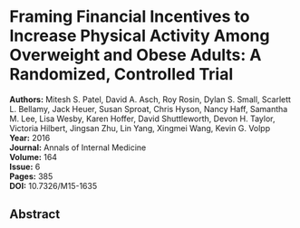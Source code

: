 # Framing Financial Incentives to Increase Physical Activity Among Overweight and Obese Adults: A Randomized, Controlled Trial

**Authors:** Mitesh S. Patel, David A. Asch, Roy Rosin, Dylan S. Small, Scarlett L. Bellamy, Jack Heuer, Susan Sproat, Chris Hyson, Nancy Haff, Samantha M. Lee, Lisa Wesby, Karen Hoffer, David Shuttleworth, Devon H. Taylor, Victoria Hilbert, Jingsan Zhu, Lin Yang, Xingmei Wang, Kevin G. Volpp  
**Year:** 2016  
**Journal:** Annals of Internal Medicine  
**Volume:** 164  
**Issue:** 6  
**Pages:** 385  
**DOI:** 10.7326/M15-1635  

## Abstract


